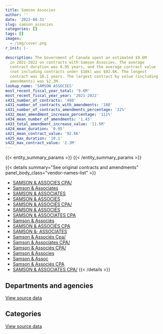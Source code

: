 ```yaml
---
title: Samson Associes
author: ''
date: '2022-08-31'
slug: samson_associes
categories: []
tags: []
images:
  - /img/cover.png
r_init: |-
  
description: The Government of Canada spent an estimated $9.6M
  in 2021-2022 on contracts with Samson Associes. The average
  contract duration was 0.95 years, and the average contract value
  (not including contracts under $10k) was $92.6K. The longest
  contract was 10.1 years. The largest contract by value (including
  amendments) was $2.3M.
lookup_name: 'SAMSON ASSOCIES'
most_recent_fiscal_year_total: '9.6M'
most_recent_fiscal_year_year: '2021-2022'
s431_number_of_contracts: '480'
s431_number_of_contracts_with_amendments: '108'
s431_number_of_contracts_amendments_percentage: '22%'
s432_mean_amendment_increase_percentage: '111%'
s434_mean_number_of_amendments: '1.43'
s433_total_amendment_increase_value: '11.5M'
s424_mean_duration: '0.95'
s421_mean_contract_value: '92.6K'
s425_max_duration: '10.1'
s422_max_contract_value: '2.3M'
---
```


<script src="/rmarkdown-libs/htmlwidgets/htmlwidgets.js"></script>
<link href="/rmarkdown-libs/datatables-css/datatables-crosstalk.css" rel="stylesheet" />
<script src="/rmarkdown-libs/datatables-binding/datatables.js"></script>
<script src="/rmarkdown-libs/jquery/jquery-3.6.0.min.js"></script>
<link href="/rmarkdown-libs/dt-core-bootstrap/css/dataTables.bootstrap.min.css" rel="stylesheet" />
<link href="/rmarkdown-libs/dt-core-bootstrap/css/dataTables.bootstrap.extra.css" rel="stylesheet" />
<script src="/rmarkdown-libs/dt-core-bootstrap/js/jquery.dataTables.min.js"></script>
<script src="/rmarkdown-libs/dt-core-bootstrap/js/dataTables.bootstrap.min.js"></script>
<link href="/rmarkdown-libs/crosstalk/css/crosstalk.min.css" rel="stylesheet" />
<script src="/rmarkdown-libs/crosstalk/js/crosstalk.min.js"></script>
<script src="/rmarkdown-libs/htmlwidgets/htmlwidgets.js"></script>
<link href="/rmarkdown-libs/datatables-css/datatables-crosstalk.css" rel="stylesheet" />
<script src="/rmarkdown-libs/datatables-binding/datatables.js"></script>
<script src="/rmarkdown-libs/jquery/jquery-3.6.0.min.js"></script>
<link href="/rmarkdown-libs/dt-core-bootstrap/css/dataTables.bootstrap.min.css" rel="stylesheet" />
<link href="/rmarkdown-libs/dt-core-bootstrap/css/dataTables.bootstrap.extra.css" rel="stylesheet" />
<script src="/rmarkdown-libs/dt-core-bootstrap/js/jquery.dataTables.min.js"></script>
<script src="/rmarkdown-libs/dt-core-bootstrap/js/dataTables.bootstrap.min.js"></script>
<link href="/rmarkdown-libs/crosstalk/css/crosstalk.min.css" rel="stylesheet" />
<script src="/rmarkdown-libs/crosstalk/js/crosstalk.min.js"></script>

{{< entity_summary_params >}}
{{< /entity_summary_params >}}

{{< details summary="See original contracts and amendments" panel_body_class="vendor-names-list" >}}
- [SAMSON & ASSOCIES CPA/](https://search.open.canada.ca/en/ct/?sort=contract_value_f%20desc&page=1&search_text=%22SAMSON%20%26%20ASSOCIES%20CPA%2f%22)
- [Samson & Associates](https://search.open.canada.ca/en/ct/?sort=contract_value_f%20desc&page=1&search_text=%22Samson%20%26%20Associates%22)
- [SAMSON & ASSOCIATES](https://search.open.canada.ca/en/ct/?sort=contract_value_f%20desc&page=1&search_text=%22SAMSON%20%26%20ASSOCIATES%22)
- [SAMSON & ASSOCIES](https://search.open.canada.ca/en/ct/?sort=contract_value_f%20desc&page=1&search_text=%22SAMSON%20%26%20ASSOCIES%22)
- [SAMSON & ASSOCIÉS CPA/](https://search.open.canada.ca/en/ct/?sort=contract_value_f%20desc&page=1&search_text=%22SAMSON%20%26%20ASSOCI%c3%89S%20CPA%2f%22)
- [SAMSON & ASSOCIÉS](https://search.open.canada.ca/en/ct/?sort=contract_value_f%20desc&page=1&search_text=%22SAMSON%20%26%20ASSOCI%c3%89S%22)
- [SAMSON & ASSOCIATES CPA](https://search.open.canada.ca/en/ct/?sort=contract_value_f%20desc&page=1&search_text=%22SAMSON%20%26%20ASSOCIATES%20CPA%22)
- [Samson & Associés](https://search.open.canada.ca/en/ct/?sort=contract_value_f%20desc&page=1&search_text=%22Samson%20%26%20Associ%c3%a9s%22)
- [SAMSON & ASSOCIÉS CPA](https://search.open.canada.ca/en/ct/?sort=contract_value_f%20desc&page=1&search_text=%22SAMSON%20%26%20ASSOCI%c3%89S%20CPA%22)
- [SAMSON &; ASSOCIATES](https://search.open.canada.ca/en/ct/?sort=contract_value_f%20desc&page=1&search_text=%22SAMSON%20%26%3b%20ASSOCIATES%22)
- [Samson & Associés Cpa/](https://search.open.canada.ca/en/ct/?sort=contract_value_f%20desc&page=1&search_text=%22Samson%20%26%20Associ%c3%a9s%20Cpa%2f%22)
- [Samson & Associates CPA/](https://search.open.canada.ca/en/ct/?sort=contract_value_f%20desc&page=1&search_text=%22Samson%20%26%20Associates%20CPA%2f%22)
- [Samson & Associés CPA/](https://search.open.canada.ca/en/ct/?sort=contract_value_f%20desc&page=1&search_text=%22Samson%20%26%20Associ%c3%a9s%20CPA%2f%22)
- [Samson & Associes](https://search.open.canada.ca/en/ct/?sort=contract_value_f%20desc&page=1&search_text=%22Samson%20%26%20Associes%22)
- [Samson & Assoc](https://search.open.canada.ca/en/ct/?sort=contract_value_f%20desc&page=1&search_text=%22Samson%20%26%20Assoc%22)
- [Samson & Associés CPA](https://search.open.canada.ca/en/ct/?sort=contract_value_f%20desc&page=1&search_text=%22Samson%20%26%20Associ%c3%a9s%20CPA%22)
- [SAMSON & ASSOCIATES CPA/](https://search.open.canada.ca/en/ct/?sort=contract_value_f%20desc&page=1&search_text=%22SAMSON%20%26%20ASSOCIATES%20CPA%2f%22)
{{< /details >}}

## Departments and agencies

<div id="htmlwidget-1" style="width:100%;height:auto;" class="datatables html-widget"></div>
<script type="application/json" data-for="htmlwidget-1">{"x":{"style":"bootstrap","filter":"none","vertical":false,"data":[["<a href=\"/departments/aafc-aac/\">Agriculture and Agri-Food Canada<\/a>","<a href=\"/departments/aandc-aadnc/\">Crown-Indigenous Relations and Northern Affairs Canada<\/a>","<a href=\"/departments/cas-satj/\">Courts Administration Service<\/a>","<a href=\"/departments/cbsa-asfc/\">Canada Border Services Agency<\/a>","<a href=\"/departments/cfia-acia/\">Canadian Food Inspection Agency<\/a>","<a href=\"/departments/cgc-ccg/\">Canadian Grain Commission<\/a>","<a href=\"/departments/cic/\">Immigration, Refugees and Citizenship Canada<\/a>","<a href=\"/departments/csc-scc/\">Correctional Service of Canada<\/a>","<a href=\"/departments/dfatd-maecd/\">Global Affairs Canada<\/a>","<a href=\"/departments/dfo-mpo/\">Fisheries and Oceans Canada<\/a>","<a href=\"/departments/dnd-mdn/\">National Defence<\/a>","<a href=\"/departments/ec/\">Environment and Climate Change Canada<\/a>","<a href=\"/departments/esdc-edsc/\">Employment and Social Development Canada<\/a>","<a href=\"/departments/fcac-acfc/\">Financial Consumer Agency of Canada<\/a>","<a href=\"/departments/fin/\">Department of Finance Canada<\/a>","<a href=\"/departments/fja-cmf/\">Office of the Commissioner for Federal Judicial Affairs Canada<\/a>","<a href=\"/departments/hc-sc/\">Health Canada<\/a>","<a href=\"/departments/iaac-aeic/\">Impact Assessment Agency of Canada<\/a>","<a href=\"/departments/isc-sac/\">Indigenous Services Canada<\/a>","<a href=\"/departments/jus/\">Department of Justice Canada<\/a>","<a href=\"/departments/mpcc-cppm/\">Military Police Complaints Commission of Canada<\/a>","<a href=\"/departments/nrc-cnrc/\">National Research Council Canada<\/a>","<a href=\"/departments/nrcan-rncan/\">Natural Resources Canada<\/a>","<a href=\"/departments/nserc-crsng/\">Natural Sciences and Engineering Research Council of Canada<\/a>","<a href=\"/departments/oag-bvg/\">Office of the Auditor General of Canada<\/a>","<a href=\"/departments/oci-bec/\">The Correctional Investigator Canada<\/a>","<a href=\"/departments/ocol-clo/\">Office of the Commissioner of Official Languages<\/a>","<a href=\"/departments/osfi-bsif/\">Office of the Superintendent of Financial Institutions Canada<\/a>","<a href=\"/departments/pc/\">Parks Canada<\/a>","<a href=\"/departments/pch/\">Canadian Heritage<\/a>","<a href=\"/departments/pco-bcp/\">Privy Council Office<\/a>","<a href=\"/departments/phac-aspc/\">Public Health Agency of Canada<\/a>","<a href=\"/departments/polar-polaire/\">Polar Knowledge Canada<\/a>","<a href=\"/departments/ppsc-sppc/\">Public Prosecution Service of Canada<\/a>","<a href=\"/departments/ps-sp/\">Public Safety Canada<\/a>","<a href=\"/departments/psc-cfp/\">Public Service Commission of Canada<\/a>","<a href=\"/departments/pwgsc-tpsgc/\">Public Services and Procurement Canada<\/a>","<a href=\"/departments/ssc-spc/\">Shared Services Canada<\/a>","<a href=\"/departments/sshrc-crsh/\">Social Sciences and Humanities Research Council of Canada<\/a>","<a href=\"/departments/tbs-sct/\">Treasury Board of Canada Secretariat<\/a>","<a href=\"/departments/tsb-bst/\">Transportation Safety Board of Canada<\/a>","<a href=\"/departments/vac-acc/\">Veterans Affairs Canada<\/a>"],[370168.36,266421.92,137847.74,709916.34,26250,5081.78,73009.13,202122.92,432853.74,216138.84,43592.28,105546.36,417110.12,101093.22,44530.35,null,null,23857.55,316720.39,200196.98,24950.4,null,47866.08,82179.18,0,null,null,null,564398.07,275950.32,45477.86,82836.2,null,14162.69,30510,111864.21,654325.15,287584.07,41951.25,24861.24,15828.38,11256.37],[416063.61,484401.14,138225.4,719808.35,152935.42,38536.85,112661,241129.15,336725.63,83055,56410.13,16405.28,618796.8,23154.73,null,null,101389.25,117157.63,370715.86,383765.46,24860,194723.52,79860.54,232910.53,0,null,null,null,416009.15,229809.73,null,33900,14834.41,19876.66,36047,183597.76,846267.17,440378.1,null,39324,25792.57,131807.77],[595056.7,291758.24,137847.74,855864.56,58370.68,null,76416.25,855754.16,660209.06,63999.37,53893.35,55938.07,190939.76,10067.27,null,null,null,null,60350.63,362926.67,null,966330.63,51634.89,101521.63,0,null,null,null,337969.17,105852.76,null,33432,15081.65,36818.71,107460.43,183096.13,716833.56,807061.97,null,null,null,null],[542971.35,40738.31,137847.74,635404.24,391510.46,null,94754.74,966440.28,849549.4,46108.81,47403.87,137552.5,545352.29,null,null,40000,null,null,51901.76,362926.67,null,588294,35392.27,27121.77,0,28250,1145218.9,29808.98,413300.57,220137.22,null,470337,null,53675,185887.57,74241.72,800713.34,640701.17,null,5322.59,null,null]],"container":"<table class=\"table table-striped table-hover row-border order-column display\">\n  <thead>\n    <tr>\n      <th>Department<\/th>\n      <th>2018-2019<\/th>\n      <th>2019-2020<\/th>\n      <th>2020-2021<\/th>\n      <th>2021-2022<\/th>\n    <\/tr>\n  <\/thead>\n<\/table>","options":{"order":[[4,"desc"]],"pageLength":10,"autoWidth":true,"columnDefs":[{"targets":1,"render":"function(data, type, row, meta) {\n    return type !== 'display' ? data : DTWidget.formatCurrency(data, \"$\", 2, 3, \",\", \".\", true, null);\n  }"},{"targets":2,"render":"function(data, type, row, meta) {\n    return type !== 'display' ? data : DTWidget.formatCurrency(data, \"$\", 2, 3, \",\", \".\", true, null);\n  }"},{"targets":3,"render":"function(data, type, row, meta) {\n    return type !== 'display' ? data : DTWidget.formatCurrency(data, \"$\", 2, 3, \",\", \".\", true, null);\n  }"},{"targets":4,"render":"function(data, type, row, meta) {\n    return type !== 'display' ? data : DTWidget.formatCurrency(data, \"$\", 2, 3, \",\", \".\", true, null);\n  }"},{"width":"16%","targets":[1,2,3,4]},{"className":"dt-right","targets":[1,2,3,4]}],"orderClasses":false}},"evals":["options.columnDefs.0.render","options.columnDefs.1.render","options.columnDefs.2.render","options.columnDefs.3.render"],"jsHooks":[]}</script>
<p class="text-right">
<a href="https://github.com/GoC-Spending/contracts-data/tree/main/data/out/vendors/samson_associes/summary_by_fiscal_year_by_department.csv" class="source-data-link btn btn-link">View source data</a>
</p>

## Categories

<div id="htmlwidget-2" style="width:100%;height:auto;" class="datatables html-widget"></div>
<script type="application/json" data-for="htmlwidget-2">{"x":{"style":"bootstrap","filter":"none","vertical":false,"data":[["<a href=\"/categories/professional_services/\">Professional services<\/a>","<a href=\"/categories/information_technology/\">Information technology<\/a>","<a href=\"/categories/medical/\">Medical<\/a>","<a href=\"/categories/travel/\">Travel<\/a>","<a href=\"/categories/security_and_protection/\">Security and protection<\/a>","<a href=\"/categories/human_capital/\">Human capital<\/a>"],[4982065.37,929334.73,null,85803.02,null,11256.37],[5854545.48,1161113.01,33900,86038.1,83055,142684.02],[6741883.24,886101.8,null,null,null,164500.98],[8024024.03,927350.79,null,null,37780.31,619709.4]],"container":"<table class=\"table table-striped table-hover row-border order-column display\">\n  <thead>\n    <tr>\n      <th>Category<\/th>\n      <th>2018-2019<\/th>\n      <th>2019-2020<\/th>\n      <th>2020-2021<\/th>\n      <th>2021-2022<\/th>\n    <\/tr>\n  <\/thead>\n<\/table>","options":{"order":[[4,"desc"]],"dom":"t","pageLength":30,"autoWidth":true,"columnDefs":[{"targets":1,"render":"function(data, type, row, meta) {\n    return type !== 'display' ? data : DTWidget.formatCurrency(data, \"$\", 2, 3, \",\", \".\", true, null);\n  }"},{"targets":2,"render":"function(data, type, row, meta) {\n    return type !== 'display' ? data : DTWidget.formatCurrency(data, \"$\", 2, 3, \",\", \".\", true, null);\n  }"},{"targets":3,"render":"function(data, type, row, meta) {\n    return type !== 'display' ? data : DTWidget.formatCurrency(data, \"$\", 2, 3, \",\", \".\", true, null);\n  }"},{"targets":4,"render":"function(data, type, row, meta) {\n    return type !== 'display' ? data : DTWidget.formatCurrency(data, \"$\", 2, 3, \",\", \".\", true, null);\n  }"},{"width":"16%","targets":[1,2,3,4]},{"className":"dt-right","targets":[1,2,3,4]}],"orderClasses":false,"lengthMenu":[10,25,30,50,100]}},"evals":["options.columnDefs.0.render","options.columnDefs.1.render","options.columnDefs.2.render","options.columnDefs.3.render"],"jsHooks":[]}</script>
<p class="text-right">
<a href="https://github.com/GoC-Spending/contracts-data/tree/main/data/out/vendors/samson_associes/summary_by_fiscal_year_by_category.csv" class="source-data-link btn btn-link">View source data</a>
</p>
